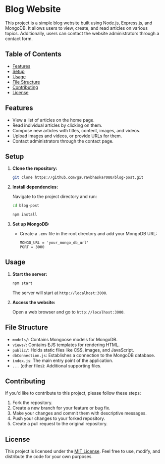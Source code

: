# Blog Website

This project is a simple blog website built using Node.js, Express.js, and MongoDB. It allows users to view, create, and read articles on various topics. Additionally, users can contact the website administrators through a contact form.

## Table of Contents
- [Features](#features)
- [Setup](#setup)
- [Usage](#usage)
- [File Structure](#file-structure)
- [Contributing](#contributing)
- [License](#license)

## Features

- View a list of articles on the home page.
- Read individual articles by clicking on them.
- Compose new articles with titles, content, images, and videos.
- Upload images and videos, or provide URLs for them.
- Contact administrators through the contact page.

## Setup

1. **Clone the repository:**

   ```bash
   git clone https://github.com/gauravbhaskar080/blog-post.git
   ```

2. **Install dependencies:**

   Navigate to the project directory and run:

   ```bash
   cd blog-post
   ```
   ```bash
   npm install
   ```

3. **Set up MongoDB:**

   - Create a `.env` file in the root directory and add your MongoDB URL:

     ```
     MONGO_URL = 'your_mongo_db_url'
     PORT = 3000
     ```

## Usage

1. **Start the server:**

   ```bash
   npm start
   ```

   The server will start at `http://localhost:3000`.

2. **Access the website:**

   Open a web browser and go to `http://localhost:3000`.

## File Structure

- `models/`: Contains Mongoose models for MongoDB.
- `views/`: Contains EJS templates for rendering HTML.
- `public/`: Holds static files like CSS, images, and JavaScript.
- `dbConnection.js`: Establishes a connection to the MongoDB database.
- `index.js`: The main entry point of the application.
- `...` (other files): Additional supporting files.

## Contributing

If you'd like to contribute to this project, please follow these steps:

1. Fork the repository.
2. Create a new branch for your feature or bug fix.
3. Make your changes and commit them with descriptive messages.
4. Push your changes to your forked repository.
5. Create a pull request to the original repository.

## License

This project is licensed under the [MIT License](LICENSE). Feel free to use, modify, and distribute the code for your own purposes.
